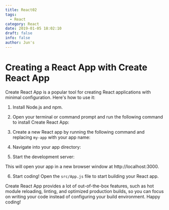 ```yaml
---
title: React02
tags:
  - React
category: React
date: 2019-01-05 18:02:10
draft: false
info: false
author: Jun's
---
```

# Creating a React App with Create React App

Create React App is a popular tool for creating React applications with minimal configuration. Here's how to use it:

1. Install Node.js and npm.

2. Open your terminal or command prompt and run the following command to install Create React App:

3. Create a new React app by running the following command and replacing `my-app` with your app name:

4. Navigate into your app directory:

5. Start the development server:


This will open your app in a new browser window at http://localhost:3000.

6. Start coding! Open the `src/App.js` file to start building your React app.

Create React App provides a lot of out-of-the-box features, such as hot module reloading, linting, and optimized production builds, so you can focus on writing your code instead of configuring your build environment. Happy coding!

